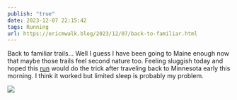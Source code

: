 ```yaml
---
publish: "true"
date: 2023-12-07 22:15:42
tags: Running
url: https://ericmwalk.blog/2023/12/07/back-to-familiar.html
---
```


Back to familiar trails... Well I guess I have been going to Maine enough now that maybe those trails feel second nature too. Feeling sluggish today and hoped this [run](https://strava.com/activities/10343865466) would do the trick after traveling back to Minnesota early this morning. I think it worked but limited sleep is probably my problem.



![](https://ericmwalk.blog/uploads/2023/fc1b3c7861.jpg)